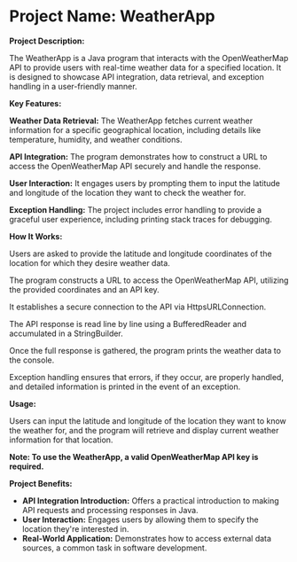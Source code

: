 # **Project Name: WeatherApp**

**Project Description:**

The WeatherApp is a Java program that interacts with the OpenWeatherMap API to provide users with real-time weather data for a specified location. It is designed to showcase API integration, data retrieval, and exception handling in a user-friendly manner.

**Key Features:**

**Weather Data Retrieval:** The WeatherApp fetches current weather information for a specific geographical location, including details like temperature, humidity, and weather conditions.

**API Integration:** The program demonstrates how to construct a URL to access the OpenWeatherMap API securely and handle the response.

**User Interaction:** It engages users by prompting them to input the latitude and longitude of the location they want to check the weather for.

**Exception Handling:** The project includes error handling to provide a graceful user experience, including printing stack traces for debugging.

**How It Works:**

Users are asked to provide the latitude and longitude coordinates of the location for which they desire weather data.

The program constructs a URL to access the OpenWeatherMap API, utilizing the provided coordinates and an API key.

It establishes a secure connection to the API via HttpsURLConnection.

The API response is read line by line using a BufferedReader and accumulated in a StringBuilder.

Once the full response is gathered, the program prints the weather data to the console.

Exception handling ensures that errors, if they occur, are properly handled, and detailed information is printed in the event of an exception.

**Usage:**

Users can input the latitude and longitude of the location they want to know the weather for, and the program will retrieve and display current weather information for that location.

**Note: To use the WeatherApp, a valid OpenWeatherMap API key is required.**

**Project Benefits:**

- **API Integration Introduction:** Offers a practical introduction to making API requests and processing responses in Java.
- **User Interaction:** Engages users by allowing them to specify the location they're interested in.
- **Real-World Application:** Demonstrates how to access external data sources, a common task in software development.
